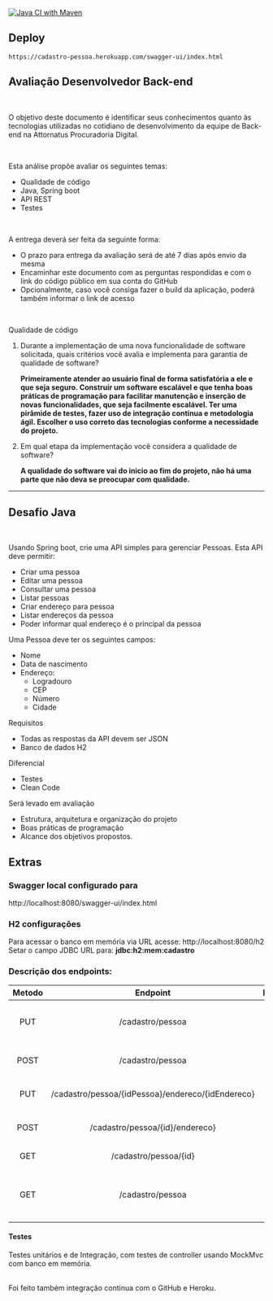 [![Java CI with Maven](https://github.com/fuhr-br/cadastro/actions/workflows/maven.yml/badge.svg?branch=main)](https://github.com/fuhr-br/cadastro/actions/workflows/maven.yml)
## Deploy 
````
https://cadastro-pessoa.herokuapp.com/swagger-ui/index.html
````

## Avaliação Desenvolvedor Back-end 

<br>

O objetivo deste documento é identificar seus conhecimentos quanto às tecnologias utilizadas no cotidiano de
desenvolvimento da equipe de Back-end na Attornatus Procuradoria Digital.

<br>

Esta análise propõe avaliar os seguintes temas:

* Qualidade de código
* Java, Spring boot
* API REST
* Testes

<br>

A entrega deverá ser feita da seguinte forma:

* O prazo para entrega da avaliação será de até 7 dias após envio da mesma
* Encaminhar este documento com as perguntas respondidas e com o link do código público em sua conta do GitHub
* Opcionalmente, caso você consiga fazer o build da aplicação, poderá também informar o link de acesso

<br>

Qualidade de código

1. Durante a implementação de uma nova funcionalidade de software solicitada, quais critérios você avalia e implementa para garantia de qualidade de software?

   <b>
   Primeiramente atender ao usuário final de forma satisfatória a ele e que seja seguro.
   Construir um software escalável e que tenha boas práticas de programação para facilitar manutenção e inserção de novas funcionalidades, que seja facilmente escalável.
   Ter uma pirâmide de testes, fazer uso de integração contínua e metodologia ágil.
   Escolher o uso correto das tecnologias conforme a necessidade do projeto.
   </b>

2. Em qual etapa da implementação você considera a qualidade de software?

   <b>
   A qualidade do software vai do inicio ao fim do projeto, não há uma parte que não deva se preocupar com qualidade.
   </b>

---

## Desafio Java

<br>

Usando Spring boot, crie uma API simples para gerenciar Pessoas. Esta API deve permitir:

* Criar uma pessoa
* Editar uma pessoa
* Consultar uma pessoa
* Listar pessoas
* Criar endereço para pessoa
* Listar endereços da pessoa
* Poder informar qual endereço é o principal da pessoa

Uma Pessoa deve ter os seguintes campos:

* Nome
* Data de nascimento
* Endereço:
    * Logradouro
    * CEP
    * Número
    * Cidade

Requisitos

* Todas as respostas da API devem ser JSON
* Banco de dados H2

Diferencial

* Testes
* Clean Code

Será levado em avaliação

* Estrutura, arquitetura e organização do projeto
* Boas práticas de programação
* Alcance dos objetivos propostos.

## Extras
### Swagger local configurado para
http://localhost:8080/swagger-ui/index.html


### H2 configurações
Para acessar o banco em memória via URL acesse: http://localhost:8080/h2 <br>
Setar o campo JDBC URL para:  **jdbc:h2:mem:cadastro**

### Descrição dos endpoints:
| Metodo | Endpoint | Documentação |
| :-: | :-: | :-: |
| PUT | /cadastro/pessoa | Altera dados somente da pessoa, sem endereço |
| POST | /cadastro/pessoa | Cadastra uma pessoa com endereço |
| PUT | /cadastro/pessoa/{idPessoa}/endereco/{idEndereco} | Seta ou troca o endereço principal |
| POST | /cadastro/pessoa/{id}/endereco} | Adiciona um endereço a uma pessoa |
| GET | /cadastro/pessoa/{id} | Busca uma pessoa pelo ID |
| GET | /cadastro/pessoa | Busca todas as pessoas com seus endereços listados |

#### Testes

Testes unitários e de Integração, com testes de controller usando MockMvc 
com banco em memória.

<br>
Foi feito também integração continua com o GitHub e Heroku.
